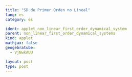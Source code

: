 ```yaml
---
title: "SD de Primer Orden no Lineal"
lang: es
category: es

ident: applet_non_linear_first_order_dynamical_system
parent: non_linear_first_order_dynamical_systems
kind: applet
mathjax: false
geogebratube:
  - VjNwkAUU

layout: post
type: post
---
```


<div style="height:600px; width:800px; margin: auto;" id="applet_containerVjNwkAUU"></div>